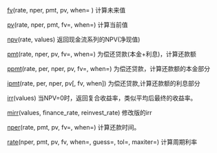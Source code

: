 [fv](https://docs.scipy.org/doc/numpy/reference/generated/numpy.fv.html#numpy.fv)\(rate, nper, pmt, pv, when= \) 计算未来值

[pv](https://docs.scipy.org/doc/numpy/reference/generated/numpy.pv.html#numpy.pv)\(rate, nper, pmt, fv=, when=\) 计算当前值

[npv](https://docs.scipy.org/doc/numpy/reference/generated/numpy.npv.html#numpy.npv)\(rate, values\) 返回现金流系列的NPV\(净现值\)

[pmt](https://docs.scipy.org/doc/numpy/reference/generated/numpy.pmt.html#numpy.pmt)\(rate, nper, pv, fv=, when=\) 为偿还贷款\(本金+利息\)，计算还款额

[ppmt](https://docs.scipy.org/doc/numpy/reference/generated/numpy.ppmt.html#numpy.ppmt)\(rate, per, nper, pv, fv=, when=\) 为偿还贷款，计算还款额的本金部分

[ipmt](https://docs.scipy.org/doc/numpy/reference/generated/numpy.ipmt.html#numpy.ipmt)\(rate, per, nper, pv\[, fv, when\]\) 为偿还贷款,计算还款额的利息部分

[irr](https://docs.scipy.org/doc/numpy/reference/generated/numpy.irr.html#numpy.irr)\(values\)  当NPV=0时，返回复合收益率，类似平均后最终的收益率。

[mirr](https://docs.scipy.org/doc/numpy/reference/generated/numpy.mirr.html#numpy.mirr)\(values, finance\_rate, reinvest\_rate\) 修改版的irr

[nper](https://docs.scipy.org/doc/numpy/reference/generated/numpy.nper.html#numpy.nper)\(rate, pmt, pv, fv=, when=\) 计算还款时间。

[rate](https://docs.scipy.org/doc/numpy/reference/generated/numpy.rate.html#numpy.rate)\(nper, pmt, pv, fv, when=, guess=, tol=, maxiter=\) 计算周期利率


